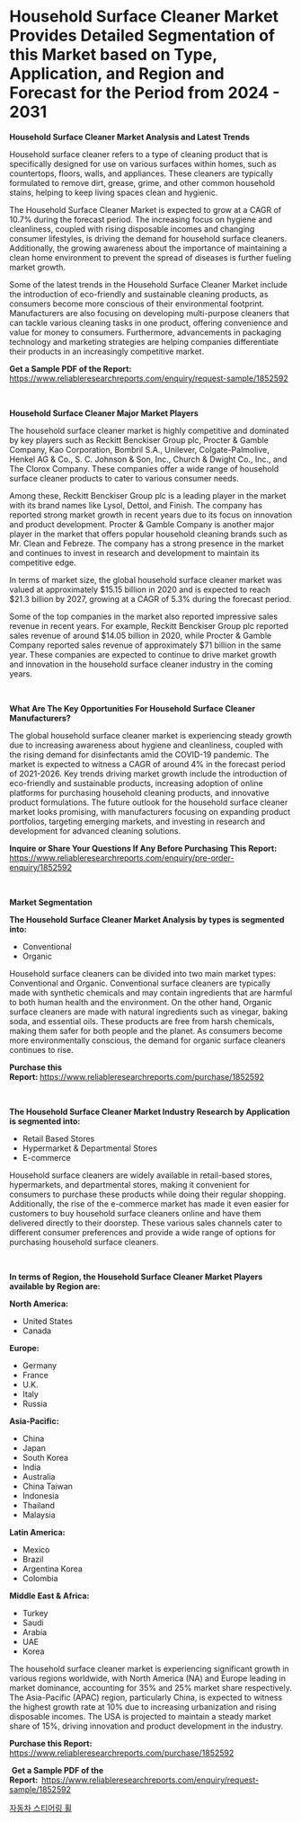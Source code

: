 <p><h1>Household Surface Cleaner Market Provides Detailed Segmentation of this Market based on Type, Application, and Region and Forecast for the Period from 2024 - 2031</h1></p><p><strong>Household Surface Cleaner Market Analysis and Latest Trends</strong></p>
<p><p>Household surface cleaner refers to a type of cleaning product that is specifically designed for use on various surfaces within homes, such as countertops, floors, walls, and appliances. These cleaners are typically formulated to remove dirt, grease, grime, and other common household stains, helping to keep living spaces clean and hygienic.</p><p>The Household Surface Cleaner Market is expected to grow at a CAGR of 10.7% during the forecast period. The increasing focus on hygiene and cleanliness, coupled with rising disposable incomes and changing consumer lifestyles, is driving the demand for household surface cleaners. Additionally, the growing awareness about the importance of maintaining a clean home environment to prevent the spread of diseases is further fueling market growth.</p><p>Some of the latest trends in the Household Surface Cleaner Market include the introduction of eco-friendly and sustainable cleaning products, as consumers become more conscious of their environmental footprint. Manufacturers are also focusing on developing multi-purpose cleaners that can tackle various cleaning tasks in one product, offering convenience and value for money to consumers. Furthermore, advancements in packaging technology and marketing strategies are helping companies differentiate their products in an increasingly competitive market.</p></p>
<p><strong>Get a Sample PDF of the Report:&nbsp;</strong> <a href="https://www.reliableresearchreports.com/enquiry/request-sample/1852592">https://www.reliableresearchreports.com/enquiry/request-sample/1852592</a></p>
<p>&nbsp;</p>
<p><strong>Household Surface Cleaner Major Market Players</strong></p>
<p><p>The household surface cleaner market is highly competitive and dominated by key players such as Reckitt Benckiser Group plc, Procter & Gamble Company, Kao Corporation, Bombril S.A., Unilever, Colgate-Palmolive, Henkel AG & Co., S. C. Johnson & Son, Inc., Church & Dwight Co., Inc., and The Clorox Company. These companies offer a wide range of household surface cleaner products to cater to various consumer needs.</p><p>Among these, Reckitt Benckiser Group plc is a leading player in the market with its brand names like Lysol, Dettol, and Finish. The company has reported strong market growth in recent years due to its focus on innovation and product development. Procter & Gamble Company is another major player in the market that offers popular household cleaning brands such as Mr. Clean and Febreze. The company has a strong presence in the market and continues to invest in research and development to maintain its competitive edge.</p><p>In terms of market size, the global household surface cleaner market was valued at approximately $15.15 billion in 2020 and is expected to reach $21.3 billion by 2027, growing at a CAGR of 5.3% during the forecast period.</p><p>Some of the top companies in the market also reported impressive sales revenue in recent years. For example, Reckitt Benckiser Group plc reported sales revenue of around $14.05 billion in 2020, while Procter & Gamble Company reported sales revenue of approximately $71 billion in the same year. These companies are expected to continue to drive market growth and innovation in the household surface cleaner industry in the coming years.</p></p>
<p>&nbsp;</p>
<p><strong>What Are The Key Opportunities For Household Surface Cleaner Manufacturers?</strong></p>
<p><p>The global household surface cleaner market is experiencing steady growth due to increasing awareness about hygiene and cleanliness, coupled with the rising demand for disinfectants amid the COVID-19 pandemic. The market is expected to witness a CAGR of around 4% in the forecast period of 2021-2026. Key trends driving market growth include the introduction of eco-friendly and sustainable products, increasing adoption of online platforms for purchasing household cleaning products, and innovative product formulations. The future outlook for the household surface cleaner market looks promising, with manufacturers focusing on expanding product portfolios, targeting emerging markets, and investing in research and development for advanced cleaning solutions.</p></p>
<p><strong>Inquire or Share Your Questions If Any Before Purchasing This Report:</strong> <a href="https://www.reliableresearchreports.com/enquiry/pre-order-enquiry/1852592">https://www.reliableresearchreports.com/enquiry/pre-order-enquiry/1852592</a></p>
<p>&nbsp;</p>
<p><strong>Market Segmentation</strong></p>
<p><strong>The Household Surface Cleaner Market Analysis by types is segmented into:</strong></p>
<p><ul><li>Conventional</li><li>Organic</li></ul></p>
<p><p>Household surface cleaners can be divided into two main market types: Conventional and Organic. Conventional surface cleaners are typically made with synthetic chemicals and may contain ingredients that are harmful to both human health and the environment. On the other hand, Organic surface cleaners are made with natural ingredients such as vinegar, baking soda, and essential oils. These products are free from harsh chemicals, making them safer for both people and the planet. As consumers become more environmentally conscious, the demand for organic surface cleaners continues to rise.</p></p>
<p><strong>Purchase this Report:&nbsp;</strong><a href="https://www.reliableresearchreports.com/purchase/1852592">https://www.reliableresearchreports.com/purchase/1852592</a></p>
<p>&nbsp;</p>
<p><strong>The Household Surface Cleaner Market Industry Research by Application is segmented into:</strong></p>
<p><ul><li>Retail Based Stores</li><li>Hypermarket & Departmental Stores</li><li>E-commerce</li></ul></p>
<p><p>Household surface cleaners are widely available in retail-based stores, hypermarkets, and departmental stores, making it convenient for consumers to purchase these products while doing their regular shopping. Additionally, the rise of the e-commerce market has made it even easier for customers to buy household surface cleaners online and have them delivered directly to their doorstep. These various sales channels cater to different consumer preferences and provide a wide range of options for purchasing household surface cleaners.</p></p>
<p>&nbsp;</p>
<p><strong>In terms of Region, the Household Surface Cleaner Market Players available by Region are:</strong></p>
<p>
    <p> <strong> North America: </strong>
        <ul>
            <li>United States</li>
            <li>Canada</li>
        </ul>
        </p> 
    <p> <strong> Europe: </strong>
        <ul>
            <li>Germany</li>
            <li>France</li>
            <li>U.K.</li>
            <li>Italy</li>
            <li>Russia</li>
        </ul>
        </p> 
    <p> <strong> Asia-Pacific: </strong>
        <ul>
            <li>China</li>
            <li>Japan</li>
            <li>South Korea</li>
            <li>India</li>
            <li>Australia</li>
            <li>China Taiwan</li>
            <li>Indonesia</li>
            <li>Thailand</li>
            <li>Malaysia</li>
        </ul>
        </p> 
    <p> <strong> Latin America: </strong>
        <ul>
            <li>Mexico</li>
            <li>Brazil</li>
            <li>Argentina Korea</li>
            <li>Colombia</li>
        </ul>
        </p> 
    <p> <strong> Middle East & Africa: </strong>
        <ul>
            <li>Turkey</li>
            <li>Saudi</li>
            <li>Arabia</li>
            <li>UAE</li>
            <li>Korea</li>
        </ul>
    </p>
    </p>
<p><p>The household surface cleaner market is experiencing significant growth in various regions worldwide, with North America (NA) and Europe leading in market dominance, accounting for 35% and 25% market share respectively. The Asia-Pacific (APAC) region, particularly China, is expected to witness the highest growth rate at 10% due to increasing urbanization and rising disposable incomes. The USA is projected to maintain a steady market share of 15%, driving innovation and product development in the industry.</p></p>
<p><strong>Purchase this Report: </strong><a href="https://www.reliableresearchreports.com/purchase/1852592">https://www.reliableresearchreports.com/purchase/1852592</a></p>
<p>&nbsp;<strong>Get a Sample PDF of the Report:&nbsp;&nbsp;</strong><a href="https://www.reliableresearchreports.com/enquiry/request-sample/1852592">https://www.reliableresearchreports.com/enquiry/request-sample/1852592</a></p>
<p><strong></strong></p>
<p><p><a href="https://medium.com/@giovanileannon/%EC%9E%90%EB%8F%99%EC%B0%A8-%EC%A1%B0%ED%96%A5-%ED%9C%A0-%EC%8B%9C%EC%9E%A5-%EC%8B%9C%EC%9E%A5-cagr-%EC%8B%9C%EC%9E%A5-%EB%8F%99%ED%96%A5-%EB%B0%8F-%EC%84%B1%EC%9E%A5-%EC%A0%84%EB%9E%B5%EC%97%90-%EB%8C%80%ED%95%9C-%ED%86%B5%EC%B0%B0%EB%A0%A5-7d33bad86eea">자동차 스티어링 휠</a></p></p>